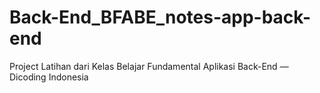 # Back-End_BFABE_notes-app-back-end
Project Latihan dari Kelas Belajar Fundamental Aplikasi Back-End — Dicoding Indonesia
